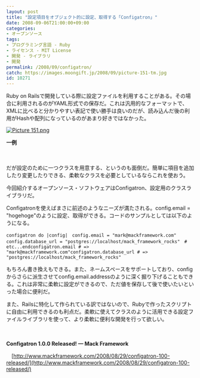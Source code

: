 ```yaml
---
layout: post
title: "設定項目をオブジェクト的に設定、取得する「Configatron」"
date: 2008-09-06T21:00:00+09:00
categories:
- オープンソース
tags: 
- プログラミング言語 - Ruby
- ライセンス - MIT License
- 開発 - ライブラリ
- 開発
permalink: /2008/09/configatron/
catch: https://images.moongift.jp/2008/09/picture-151-tm.jpg
id: 10271
---
```

Ruby on Railsで開発している際に設定ファイルを利用することがある。その場合に利用されるのがYAML形式での保存だ。これは汎用的なフォーマットで、XMLに比べると分かりやすい表記で使い勝手は良いのだが、読み込んだ後の利用がHashや配列になっているのがあまり好きではなかった。

  

[![Picture 151.png](https://images.moongift.jp/2008/09/picture-151-tm.jpg)](https://images.moongift.jp/2008/09/picture-151.jpg)  
  
**一例**

  

　

  

だが設定のために一つクラスを用意する、というのも面倒だ。簡単に項目を追加したり変更したりできる、柔軟なクラスを必要としているならこれを使おう。

  

今回紹介するオープンソース・ソフトウェアはConfigatron、設定用のクラスライブラリだ。

  
  
<!--more-->  

Configatronを使えばまさに前述のようなニーズが満たされる。config.email = "hogehoge"のように設定、取得ができる。コードのサンプルとしては以下のようになる。

  

`configatron do |config|　config.email = "mark@mackframework.com"　config.database_url = "postgres://localhost/mack_framework_rocks"　# etc...endconfigatron.email # => "mark@mackframework.com"configatron.database_url # => "postgres://localhost/mack_framework_rocks"`

  

もちろん書き換えもできる。また、ネームスペースをサポートしており、configからさらに派生させてconfig.email.addressのように深く掘り下げることもできる。これは非常に柔軟に設定ができるので、ただ値を保存して後で使いたいといった場合に便利だ。

  

また、Railsに特化して作られている訳ではないので、Rubyで作ったスクリプトに自由に利用できるのも利点だ。柔軟に使えてクラスのように活用できる設定ファイルライブラリを使って、より柔軟に便利な開発を行って欲しい。

  

　

  

**Configatron 1.0.0 Released! — Mack Framework**  
  
　[http://www.mackframework.com/2008/08/29/configatron-100-released/](http://www.mackframework.com/2008/08/29/configatron-100-released/)

  
